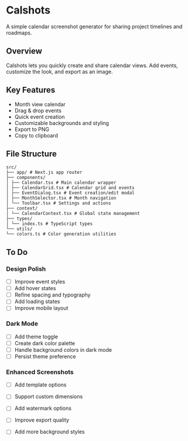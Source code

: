 # Calshots

A simple calendar screenshot generator for sharing project timelines and roadmaps.

## Overview

Calshots lets you quickly create and share calendar views. Add events, customize the look, and export as an image.

## Key Features

- Month view calendar
- Drag & drop events
- Quick event creation
- Customizable backgrounds and styling
- Export to PNG
- Copy to clipboard

## File Structure
```
src/
├── app/ # Next.js app router
├── components/
│ ├── Calendar.tsx # Main calendar wrapper
│ ├── CalendarGrid.tsx # Calendar grid and events
│ ├── EventDialog.tsx # Event creation/edit modal
│ ├── MonthSelector.tsx # Month navigation
│ └── Toolbar.tsx # Settings and actions
├── context/
│ └── CalendarContext.tsx # Global state management
├── types/
│ └── index.ts # TypeScript types
└── utils/
└── colors.ts # Color generation utilities
```

## To Do

### Design Polish
- [ ] Improve event styles
- [ ] Add hover states
- [ ] Refine spacing and typography
- [ ] Add loading states
- [ ] Improve mobile layout

### Dark Mode
- [ ] Add theme toggle
- [ ] Create dark color palette
- [ ] Handle background colors in dark mode
- [ ] Persist theme preference

### Enhanced Screenshots
- [ ] Add template options
- [ ] Support custom dimensions
- [ ] Add watermark options
- [ ] Improve export quality
- [ ] Add more background styles

